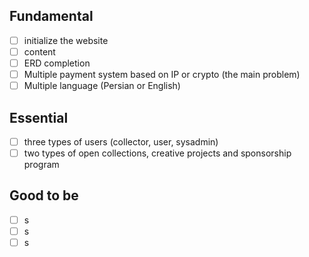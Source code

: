 ## Fundamental

- [ ] initialize the website
- [ ] content
- [ ] ERD completion
- [ ] Multiple payment system based on IP or crypto (the main problem)
- [ ] Multiple language (Persian or English)

## Essential

- [ ] three types of users (collector, user, sysadmin)
- [ ] two types of open collections, creative projects and sponsorship program

## Good to be

- [ ] s
- [ ] s
- [ ] s

##
